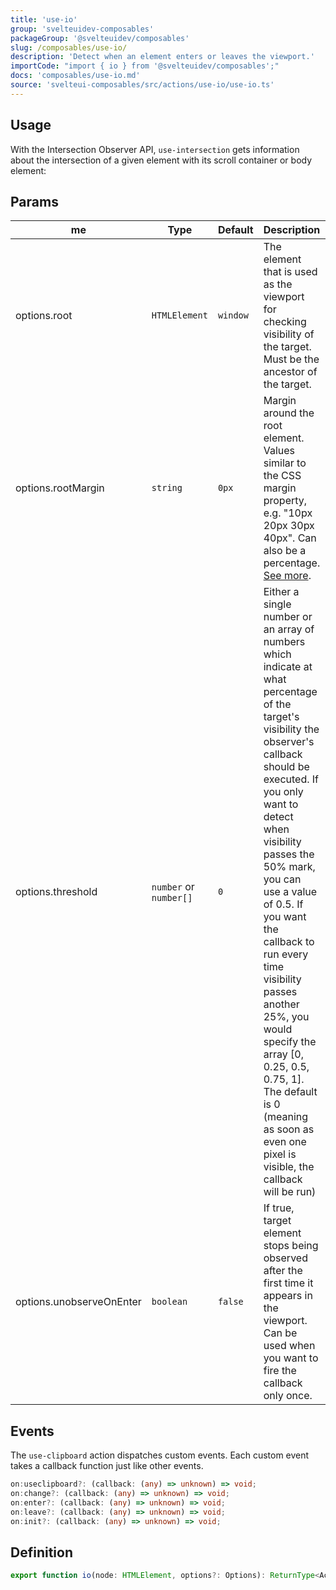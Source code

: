 ```yaml
---
title: 'use-io'
group: 'svelteuidev-composables'
packageGroup: '@svelteuidev/composables'
slug: /composables/use-io/
description: 'Detect when an element enters or leaves the viewport.'
importCode: "import { io } from '@svelteuidev/composables';"
docs: 'composables/use-io.md'
source: 'svelteui-composables/src/actions/use-io/use-io.ts'
---
```


<script lang='ts'>
    import { Demo, ComposableDemos } from "@svelteuidev/demos";
</script>

## Usage

With the Intersection Observer API, `use-intersection` gets information about the intersection of a given element with its scroll container or body element:

<Demo demo={ComposableDemos.useIoDemo.usage} />

## Params

| me                       | Type                   | Default  | Description                                                                                                                                                                                                                                                                                                                                                                                                                                                                 | Required |
| ------------------------ | ---------------------- | -------- | --------------------------------------------------------------------------------------------------------------------------------------------------------------------------------------------------------------------------------------------------------------------------------------------------------------------------------------------------------------------------------------------------------------------------------------------------------------------------- | -------- |
| options.root             | `HTMLElement`          | `window` | The element that is used as the viewport for checking visibility of the target. Must be the ancestor of the target.                                                                                                                                                                                                                                                                                                                                                         | `false`  |
| options.rootMargin       | `string`               | `0px`    | Margin around the root element. Values similar to the CSS margin property, e.g. "10px 20px 30px 40px". Can also be a percentage. [See more](#usage-with-rootmargin).                                                                                                                                                                                                                                                                                                        | `false`  |
| options.threshold        | `number` or `number[]` | `0`      | Either a single number or an array of numbers which indicate at what percentage of the target's visibility the observer's callback should be executed. If you only want to detect when visibility passes the 50% mark, you can use a value of 0.5. If you want the callback to run every time visibility passes another 25%, you would specify the array [0, 0.25, 0.5, 0.75, 1]. The default is 0 (meaning as soon as even one pixel is visible, the callback will be run) | `false`  |
| options.unobserveOnEnter | `boolean`              | `false`  | If true, target element stops being observed after the first time it appears in the viewport. Can be used when you want to fire the callback only once.                                                                                                                                                                                                                                                                                                                     | `false`  |

## Events

The `use-clipboard` action dispatches custom events. Each custom event takes a callback function just like other events.

```ts
on:useclipboard?: (callback: (any) => unknown) => void;
on:change?: (callback: (any) => unknown) => void;
on:enter?: (callback: (any) => unknown) => void;
on:leave?: (callback: (any) => unknown) => void;
on:init?: (callback: (any) => unknown) => void;
```

## Definition

```ts
export function io(node: HTMLElement, options?: Options): ReturnType<Action>;
```
